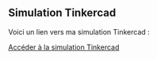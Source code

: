 ## Simulation Tinkercad

Voici un lien vers ma simulation Tinkercad :

[Accéder à la simulation Tinkercad](https://www.tinkercad.com/things/6G6PAu9rwcS/editel?lessonid=EFU6PEHIXGFUR1J&projectid=OGK4Q7VL20FZRV9&collectionid=undefined&title=Editing%20Components&sharecode=xIN4BPeDCIxUulXke1eNfRdvjO6b3aZkX0cRPFSjgQo
)